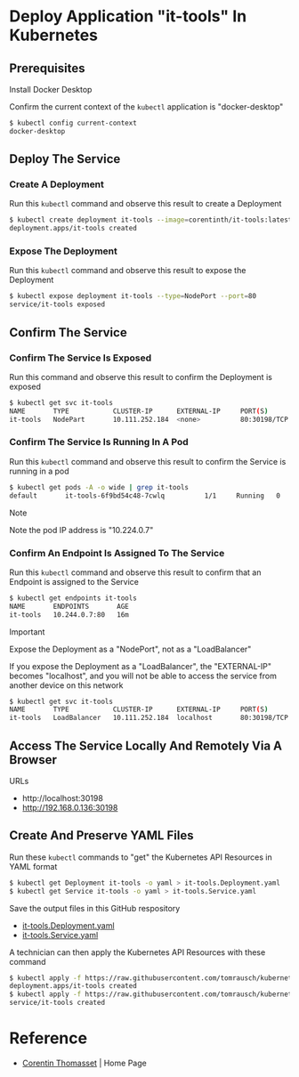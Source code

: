 # Deploy Application "it-tools" In Kubernetes

## Prerequisites
Install Docker Desktop

Confirm the current context of the ```kubectl``` application is "docker-desktop"
```bash
$ kubectl config current-context
docker-desktop
```


## Deploy The Service

### Create A Deployment
Run this ```kubectl``` command and observe this result to create a Deployment
```bash
$ kubectl create deployment it-tools --image=corentinth/it-tools:latest
deployment.apps/it-tools created
```

### Expose The Deployment
Run this ```kubectl``` command and observe this result to expose the Deployment
```bash
$ kubectl expose deployment it-tools --type=NodePort --port=80
service/it-tools exposed
```

## Confirm The Service
### Confirm The Service Is Exposed
Run this command and observe this result to confirm the Deployment is exposed
```bash
$ kubectl get svc it-tools
NAME       TYPE           CLUSTER-IP      EXTERNAL-IP     PORT(S)        AGE
it-tools   NodePart       10.111.252.184  <none>          80:30198/TCP   4m52s
```

### Confirm The Service Is Running In A Pod
Run this ```kubectl``` command and observe this result to confirm the Service is running in a pod
```bash
$ kubectl get pods -A -o wide | grep it-tools
default       it-tools-6f9bd54c48-7cwlq          1/1     Running   0              3m24s   10.244.0.7     minikube   <none>           <none>
```

> [!NOTE]
> Note the pod IP address is "10.224.0.7"

### Confirm An Endpoint Is Assigned To The Service
Run this ```kubectl``` command and observe this result to confirm that an Endpoint is assigned to the Service
```bash
$ kubectl get endpoints it-tools
NAME       ENDPOINTS       AGE
it-tools   10.244.0.7:80   16m
```



> [!IMPORTANT]  
> Expose the Deployment as a "NodePort", not as a "LoadBalancer"
>
> If you expose the Deployment as a "LoadBalancer", the "EXTERNAL-IP" becomes "localhost", and you will not be able to access the service from another device on this network
>
> ```bash
> $ kubectl get svc it-tools
> NAME       TYPE           CLUSTER-IP      EXTERNAL-IP     PORT(S)        AGE
> it-tools   LoadBalancer   10.111.252.184  localhost       80:30198/TCP   4m52s
> ```

## Access The Service Locally And Remotely Via A Browser

URLs
- http://localhost:30198
- http://192.168.0.136:30198

## Create And Preserve YAML Files

Run these ```kubectl``` commands to "get" the Kubernetes API Resources in YAML format
```bash
$ kubectl get Deployment it-tools -o yaml > it-tools.Deployment.yaml
$ kubectl get Service it-tools -o yaml > it-tools.Service.yaml
```

Save the output files in this GitHub respository
- [it-tools.Deployment.yaml](https://github.com/tomrausch/kubernetes_public/blob/fbec4bd56d54401ee2de8bd39a89496bcd568efe/src/it-tools/it-tools.Deployment.yaml)
- [it-tools.Service.yaml](https://github.com/tomrausch/kubernetes_public/blob/59efb59adac2185a7f8cf3b1cd07f93e0f86832b/src/it-tools/it-tools.Service.yaml)

A technician can then apply the Kubernetes API Resources with these command
```bash
$ kubectl apply -f https://raw.githubusercontent.com/tomrausch/kubernetes_public/refs/heads/main/src/it-tools/it-tools.Deployment.yaml
deployment.apps/it-tools created
$ kubectl apply -f https://raw.githubusercontent.com/tomrausch/kubernetes_public/refs/heads/main/src/it-tools/it-tools.Service.yaml
service/it-tools created
```

# Reference
- [Corentin Thomasset](https://corentin.tech/) | Home Page
